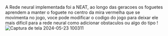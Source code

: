 A Rede neural implementada foi a NEAT, ao longo das geracoes os foguetes aprendem a manter o foguete no centro da mira vermelha que se movimenta no jogo, voce pode modificar o codigo do jogo para deixar ele mais dificil para a rede neural como adicionar obstaculos ou algo do tipo !
![Captura de tela 2024-05-23 100311](https://github.com/Brunexgmaer09/Rocket-Game/assets/39810796/3cea3922-391c-4381-97b6-4fc2c056e69a)


